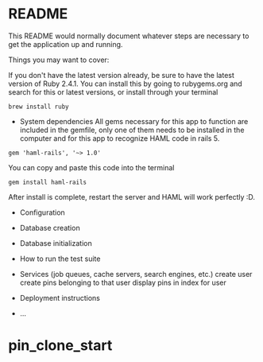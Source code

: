 # README

This README would normally document whatever steps are necessary to get the
application up and running.

Things you may want to cover:

If you don't have the latest version already, be sure to have the latest version of Ruby 2.4.1. You can install this by going to rubygems.org and search for this or latest versions, or install through your terminal

```
brew install ruby
```

* System dependencies
All gems necessary for this app to function are included in the gemfile, only one of them needs to be installed in the computer and for this app to recognize HAML code in rails 5. 
```
gem 'haml-rails', '~> 1.0'
```
You can copy and paste this code into the terminal

```
gem install haml-rails
```

After install is complete, restart the server and HAML will work perfectly :D.


* Configuration

* Database creation

* Database initialization

* How to run the test suite

* Services (job queues, cache servers, search engines, etc.)
create user
create pins belonging to that user
display pins in index for user

* Deployment instructions


* ...
# pin_clone_start
